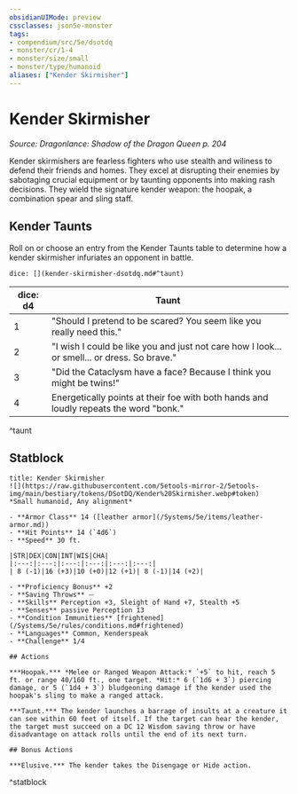 ```yaml
---
obsidianUIMode: preview
cssclasses: json5e-monster
tags:
- compendium/src/5e/dsotdq
- monster/cr/1-4
- monster/size/small
- monster/type/humanoid
aliases: ["Kender Skirmisher"]
---
```

# Kender Skirmisher
*Source: Dragonlance: Shadow of the Dragon Queen p. 204*  

Kender skirmishers are fearless fighters who use stealth and wiliness to defend their friends and homes. They excel at disrupting their enemies by sabotaging crucial equipment or by taunting opponents into making rash decisions. They wield the signature kender weapon: the hoopak, a combination spear and sling staff.

## Kender Taunts

Roll on or choose an entry from the Kender Taunts table to determine how a kender skirmisher infuriates an opponent in battle.

`dice: [](kender-skirmisher-dsotdq.md#^taunt)`

| dice: d4 | Taunt |
|----------|-------|
| 1 | "Should I pretend to be scared? You seem like you really need this." |
| 2 | "I wish I could be like you and just not care how I look... or smell... or dress. So brave." |
| 3 | "Did the Cataclysm have a face? Because I think you might be twins!" |
| 4 | Energetically points at their foe with both hands and loudly repeats the word "bonk." |
^taunt

## Statblock

```ad-statblock
title: Kender Skirmisher
![](https://raw.githubusercontent.com/5etools-mirror-2/5etools-img/main/bestiary/tokens/DSotDQ/Kender%20Skirmisher.webp#token)
*Small humanoid, Any alignment*

- **Armor Class** 14 ([leather armor](/Systems/5e/items/leather-armor.md))
- **Hit Points** 14 (`4d6`)
- **Speed** 30 ft.

|STR|DEX|CON|INT|WIS|CHA|
|:---:|:---:|:---:|:---:|:---:|:---:|
| 8 (-1)|16 (+3)|10 (+0)|12 (+1)| 8 (-1)|14 (+2)|

- **Proficiency Bonus** +2
- **Saving Throws** ⏤
- **Skills** Perception +3, Sleight of Hand +7, Stealth +5
- **Senses** passive Perception 13
- **Condition Immunities** [frightened](/Systems/5e/rules/conditions.md#frightened)
- **Languages** Common, Kenderspeak
- **Challenge** 1/4

## Actions

***Hoopak.*** *Melee or Ranged Weapon Attack:* `+5` to hit, reach 5 ft. or range 40/160 ft., one target. *Hit:* 6 (`1d6 + 3`) piercing damage, or 5 (`1d4 + 3`) bludgeoning damage if the kender used the hoopak's sling to make a ranged attack.

***Taunt.*** The kender launches a barrage of insults at a creature it can see within 60 feet of itself. If the target can hear the kender, the target must succeed on a DC 12 Wisdom saving throw or have disadvantage on attack rolls until the end of its next turn.

## Bonus Actions

***Elusive.*** The kender takes the Disengage or Hide action.
```
^statblock